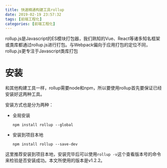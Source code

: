 ```yaml
---
title: 快速精通构建工具rollup
date: 2019-02-19 23:57:32
tags: [前端工程化]
categories: [前端工程化]
---
```


rollup.js是Javascript的ES模块打包器，我们熟知的Vue、React等诸多知名框架或类库都通过rollup.js进行打包。与Webpack偏向于应用打包的定位不同，rollup.js更专注于Javascript类库打包

<!--more-->

# 安装

和其他构建工具一样，rollup需要node和npm，所以要使用rollup首先要保证已经安装好这两种工具。

安装方式也是分为两种：
+ 全局安装
  ```
  npm install rollup --global
  ```

+ 安装到项目本地
  ```
  npm install rollup --save-dev
  ```

这里推荐安装到项目本地，安装完毕后可以使用`rollup -v`这个查看版本号的命令来检验是否安装成功。本文所使用的版本是v1.2.2。

